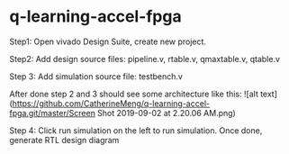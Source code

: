 # q-learning-accel-fpga

Step1: Open vivado Design Suite, create new project.

Step2: Add design source files: pipeline.v, rtable.v, qmaxtable.v, qtable.v

Step 3: Add simulation source file: testbench.v

After done step 2 and 3 should see some architecture like this: ![alt text](https://github.com/CatherineMeng/q-learning-accel-fpga.git/master/Screen Shot 2019-09-02 at 2.20.06 AM.png)

Step 4: Click run simulation on the left to run simulation. Once done, generate RTL design diagram

